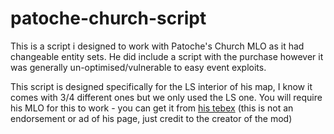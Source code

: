 # patoche-church-script
This is a script i designed to work with Patoche's Church MLO as it had changeable entity sets. He did include a script with the purchase however it was generally un-optimised/vulnerable to easy event exploits.

This script is designed specifically for the LS interior of his map, I know it comes with 3/4 different ones but we only used the LS one.
You will require his MLO for this to work - you can get it from [his tebex](https://patoche-mapping.tebex.io/package/6359789) (this is not an endorsement or ad of his page, just credit to the creator of the mod)
